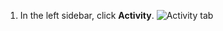 1. In the left sidebar, click **Activity**.
   ![Activity tab](/assets/images/help/sponsors/activity-tab.png)
